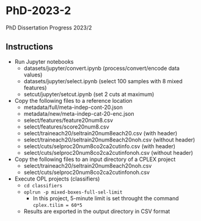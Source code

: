 # PhD-2023-2
PhD Dissertation Progress 2023/2

## Instructions
* Run Jupyter notebooks
  * datasets/jupyter/convert.ipynb (process/convert/encode data values)
  * datasets/jupyter/select.ipynb (select 100 samples with 8 mixed features)
  * setcut/jupyter/setcut.ipynb (set 2 cuts at maximum)
* Copy the following files to a reference location
  * metadata/full/meta-indep-cont-20.json
  * metadata/new/meta-indep-cat-20-enc.json
  * select/features/feature20num8.csv
  * select/features/score20num8.csv
  * select/traineach20/seltrain20num8each20.csv (with header)
  * select/traineach20/seltrain20num8each20noh.csv (without header)
  * select/cuts/selproc20num8co2ca2cutinfo.csv (with header)
  * select/cuts/selproc20num8co2ca2cutinfonoh.csv (without header)
* Copy the following files to an input directory of a CPLEX project
  * select/traineach20/seltrain20num8each20noh.csv
  * select/cuts/selproc20num8co2ca2cutinfonoh.csv
* Execute OPL projects (classifiers)
  * ```cd classifiers```
  * ```oplrun -p mixed-boxes-full-sel-limit```
    * In this project, 5-minute limit is set throught the command ```cplex.tilim = 60*5```
  * Results are exported in the output directory in CSV format
